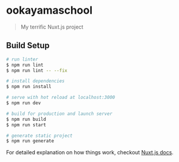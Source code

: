 # ookayamaschool

> My terrific Nuxt.js project

## Build Setup

``` bash
# run linter
$ npm run lint
$ npm run lint -- --fix

# install dependencies
$ npm run install

# serve with hot reload at localhost:3000
$ npm run dev

# build for production and launch server
$ npm run build
$ npm run start

# generate static project
$ npm run generate
```

For detailed explanation on how things work, checkout [Nuxt.js docs](https://nuxtjs.org).
